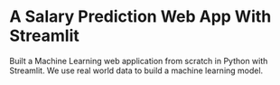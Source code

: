 # A Salary Prediction Web App With Streamlit

Built a Machine Learning web application from scratch in Python with Streamlit. We use real world data to build a machine learning model.

